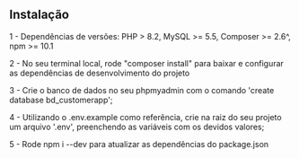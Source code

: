 ## Instalação

1 - Dependências de versões: PHP > 8.2, MySQL >= 5.5, Composer >= 2.6^, npm  >= 10.1

2 - No seu terminal local, rode "composer install" para baixar e configurar as dependências de desenvolvimento do projeto

3 - Crie o banco de dados no seu phpmyadmin com o comando 'create database bd_customerapp';

4 - Utilizando o .env.example como referência, crie na raiz do seu projeto um arquivo '.env', preenchendo as variáveis com os devidos valores;

5 - Rode npm i --dev para atualizar as dependências do package.json
